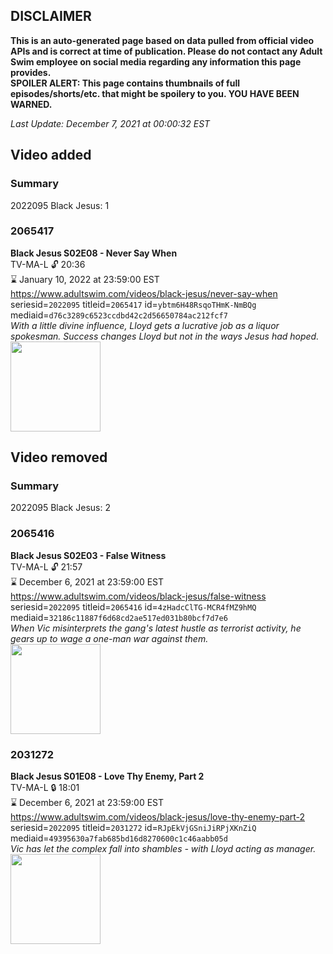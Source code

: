 ## DISCLAIMER
**This is an auto-generated page based on data pulled from official video APIs and is correct at time of publication. Please do not contact any Adult Swim employee on social media regarding any information this page provides.**  
**SPOILER ALERT: This page contains thumbnails of full episodes/shorts/etc. that might be spoilery to you. YOU HAVE BEEN WARNED.**  

_Last Update: December 7, 2021 at 00:00:32 EST_
## Video added
### Summary
2022095 Black Jesus: 1  
### 2065417
**Black Jesus S02E08 - Never Say When**  
TV-MA-L 🔓 20:36  
⌛ January 10, 2022 at 23:59:00 EST  
https://www.adultswim.com/videos/black-jesus/never-say-when  
seriesid=`2022095` titleid=`2065417` id=`ybtm6H48RsqoTHmK-NmBQg` mediaid=`d76c3289c6523ccdbd42c2d56650784ac212fcf7`  
_With a little divine influence, Lloyd gets a lucrative job as a liquor spokesman. Success changes Lloyd but not in the ways Jesus had hoped._  
<a href="https://media.cdn.adultswim.com/uploads/20200226/thumbnails/2_202261713569-blackjesus_208_dup-20151016.jpg"><img src="https://media.cdn.adultswim.com/uploads/20200226/thumbnails/2_202261713569-blackjesus_208_dup-20151016.jpg" height="144px" /></a>
## Video removed
### Summary
2022095 Black Jesus: 2  
### 2065416
**Black Jesus S02E03 - False Witness**  
TV-MA-L 🔓 21:57  
⌛ December 6, 2021 at 23:59:00 EST  
https://www.adultswim.com/videos/black-jesus/false-witness  
seriesid=`2022095` titleid=`2065416` id=`4zHadcClTG-MCR4fMZ9hMQ` mediaid=`32186c11887f6d68cd2ae517ed031b80bcf7d7e6`  
_When Vic misinterprets the gang's latest hustle as terrorist activity, he gears up to wage a one-man war against them._  
<a href="https://media.cdn.adultswim.com/uploads/20200226/thumbnails/2_202261711392-blackjesus_207_dup-20150924.jpg"><img src="https://media.cdn.adultswim.com/uploads/20200226/thumbnails/2_202261711392-blackjesus_207_dup-20150924.jpg" height="144px" /></a>
### 2031272
**Black Jesus S01E08 - Love Thy Enemy, Part 2**  
TV-MA-L 🔒 18:01  
⌛ December 6, 2021 at 23:59:00 EST  
https://www.adultswim.com/videos/black-jesus/love-thy-enemy-part-2  
seriesid=`2022095` titleid=`2031272` id=`RJpEkVjGSniJiRPjXKnZiQ` mediaid=`49395630a7fab685bd16d8270600c1c46aabb05d`  
_Vic has let the complex fall into shambles - with Lloyd acting as manager._  
<a href="https://media.cdn.adultswim.com/uploads/20200226/thumbnails/2_20226178106-blackjesus_008_dup-20140819.jpg"><img src="https://media.cdn.adultswim.com/uploads/20200226/thumbnails/2_20226178106-blackjesus_008_dup-20140819.jpg" height="144px" /></a>
